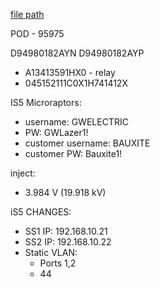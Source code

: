 
[file path](<file:///C:\Users\jnetherton\G&W Electric Co\US-PowerGridAutomation - Documents\_Lazer\120881 - Bauxite (Bretco)>)

POD - 95975


D94980182AYN
D94980182AYP
- A13413591HX0 - relay
- 045152111C0X1H741412X


IS5 Microraptors:
- username: GWELECTRIC
- PW: GWLazer1!
- customer username: BAUXITE
- customer PW: Bauxite1!


inject:
- 3.984 V (19.918 kV)

iS5 CHANGES:
- SS1 IP: 192.168.10.21
- SS2 IP: 192.168.10.22
- Static VLAN:
	- Ports 1,2
	- 44